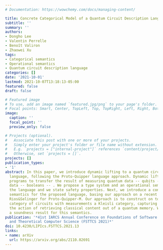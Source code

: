```yaml
---
# Documentation: https://wowchemy.com/docs/managing-content/

title: Concrete Categorical Model of a Quantum Circuit Description Language with Measurement
subtitle: ''
summary: ''
authors:
- Dongho Lee
- Valentin Perrelle
- Benoît Valiron
- Zhaowei Xu
tags:
- Categorical semantics
- Operational semantics
- Quantum circuit description language
categories: []
date: '2021-10-01'
lastmod: 2021-10-07T13:18:13-05:00
featured: false
draft: false

# Featured image
# To use, add an image named `featured.jpg/png` to your page's folder.
# Focal points: Smart, Center, TopLeft, Top, TopRight, Left, Right, BottomLeft, Bottom, BottomRight.
image:
  caption: ''
  focal_point: ''
  preview_only: false

# Projects (optional).
#   Associate this post with one or more of your projects.
#   Simply enter your project's folder or file name without extension.
#   E.g. `projects = ["internal-project"]` references `content/project/deep-learning/index.md`.
#   Otherwise, set `projects = []`.
projects: []
publication_types:
- '1'
abstract: In this paper, we introduce dynamic lifting to a quantum circuit-description
  language, following the Proto-Quipper language approach. Dynamic lifting allows
  programs to transfer the result of measuring quantum data -- qubits -- into classical
  data -- booleans -- . We propose a type system and an operational semantics for
  the language and we state safety properties. Next, we introduce a concrete categorical
  semantics for the proposed language, basing our approach on a recent model from
  Rios&Selinger for Proto-Quipper-M. Our approach is to construct on top of a concrete
  category of circuits with measurements a Kleisli category, capturing as a side effect
  the action of retrieving classical content out of a quantum memory. We then show
  a soundness result for this semantics.
publication: '*41st IARCS Annual Conference on Foundations of Software Technology
  and Theoretical Computer Science (FSTTCS 2021)*'
doi: 10.4230/LIPIcs.FSTTCS.2021.13
links:
- name: arXiv
  url: https://arxiv.org/abs/2110.02691
---
```


